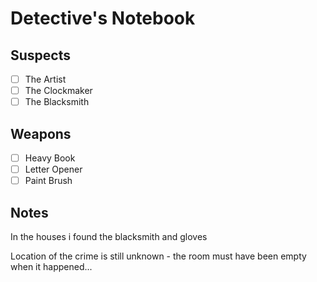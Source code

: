 # Detective's Notebook

## Suspects
- [ ] The Artist
- [ ] The Clockmaker
- [ ] The Blacksmith

## Weapons
- [ ] Heavy Book
- [ ] Letter Opener
- [ ] Paint Brush

## Notes

In the houses i found the blacksmith and gloves

Location of the crime is still unknown - the room must have been empty when it happened...
